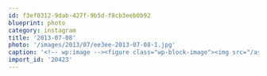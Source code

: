 ```yaml
---
id: f3ef0312-9dab-427f-9b5d-f8cb3eeb0b92
blueprint: photo
category: instagram
title: '2013-07-08'
photo: '/images/2013/07/ee3ee-2013-07-08-1.jpg'
caption: '<!-- wp:image --><figure class="wp-block-image"><img src="/assets/images/2013/07/ee3ee-2013-07-08-1.jpg" /></figure><!-- /wp:image --><!-- wp:paragraph --><p>Penta-copter ready for take off #wds</p><!-- /wp:paragraph -->'
import_id: '20423'
---
```

